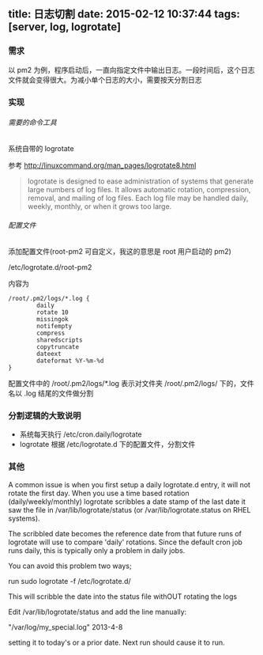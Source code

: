 title: 日志切割
date: 2015-02-12 10:37:44
tags: [server, log, logrotate]
---

### 需求

以 pm2 为例，程序启动后，一直向指定文件中输出日志。一段时间后，这个日志文件就会变得很大。为减小单个日志的大小，需要按天分割日志

### 实现

###### 需要的命令工具

系统自带的 logrotate

参考 <http://linuxcommand.org/man_pages/logrotate8.html>

> logrotate  is  designed to ease administration of systems that generate
 large numbers of log files.  It allows automatic rotation, compression,
 removal, and mailing of log files.  Each log file may be handled daily,
 weekly, monthly, or when it grows too large.
 
###### 配置文件

添加配置文件(root-pm2 可自定义，我这的意思是 root 用户启动的 pm2)

/etc/logrotate.d/root-pm2

内容为

```
/root/.pm2/logs/*.log {
        daily
        rotate 10
        missingok
        notifempty
        compress
        sharedscripts
        copytruncate
        dateext
        dateformat %Y-%m-%d
}
```

配置文件中的 /root/.pm2/logs/*.log 表示对文件夹 /root/.pm2/logs/ 下的，文件名以 .log 结尾的文件做分割


### 分割逻辑的大致说明

* 系统每天执行 /etc/cron.daily/logrotate
* logrotate 根据 /etc/logrotate.d 下的配置文件，分割文件

### 其他

A common issue is when you first setup a daily logrotate.d entry, it will not rotate the first day. When you use a time based rotation (daily/weekly/monthly) logrotate scribbles a date stamp of the last date it saw the file in /var/lib/logrotate/status (or /var/lib/logrotate.status on RHEL systems).

The scribbled date becomes the reference date from that future runs of logrotate will use to compare 'daily' rotations. Since the default cron job runs daily, this is typically only a problem in daily jobs.

You can avoid this problem two ways;

run sudo logrotate -f /etc/logrotate.d/<my rotate job>

This will scribble the date into the status file withOUT rotating the logs

Edit /var/lib/logrotate/status and add the line manually:

"/var/log/my_special.log"  2013-4-8

setting it to today's or a prior date. Next run should cause it to run.